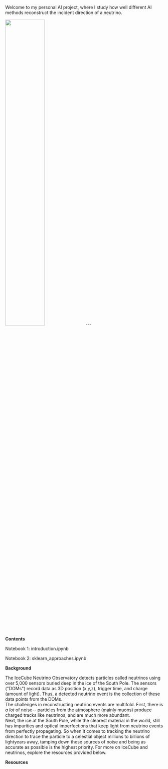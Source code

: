 Welcome to my personal AI project, where I study how well different AI methods reconstruct
the incident direction of a neutrino.

<!-- ![](https://github.com/329gkp/IceCube_AI_Exploration/blob/main/Graphics/72_rotation.gif) -->
<img src="https://github.com/329gkp/IceCube_AI_Exploration/blob/main/Graphics/72_rotation.gif" width="50%" height="50%"/>
---

**Contents**

Notebook 1: introduction.ipynb

Notebook 2: sklearn_approaches.ipynb



**Background**

The IceCube Neutrino Observatory detects particles called neutrinos using over 5,000 sensors buried deep
in the ice of the South Pole.  The sensors ("DOMs") record data as 3D position (x,y,z), trigger time, and charge
(amount of light).  Thus, a detected neutrino event is the collection of these data points from the DOMs.  
The challenges in reconstructing neutrino events are multifold.  First, there is *a lot* of noise-- particles
from the atmosphere (mainly muons) produce charged tracks like neutrinos, and are much more abundant.  
Next, the ice at the South Pole, while the clearest material in the world, still has impurities and optical
imperfections that keep light from neutrino events from perfectly propagating.  So when it comes to tracking the
neutrino direction to trace the particle to a celestial object millions to billions of lightyears away, tamping down these sources of noise and being as accurate as possible is the highest priority.  For more on IceCube and neutrinos, explore the resources provided below.

**Resources**

